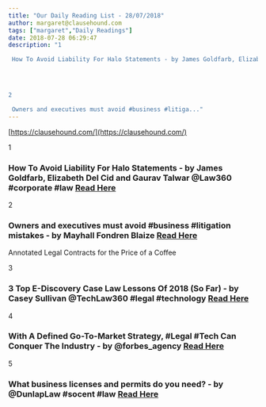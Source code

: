 ```yaml
---
title: "Our Daily Reading List - 28/07/2018"
author: margaret@clausehound.com
tags: ["margaret","Daily Readings"]
date: 2018-07-28 06:29:47
description: "1

 How To Avoid Liability For Halo Statements - by James Goldfarb, Elizabeth Del Cid and Gaurav Talwar @Law360 #corporate #law Read Here

 


2

 Owners and executives must avoid #business #litiga..."
---
```


[https://clausehound.com/](https://clausehound.com/)

1

###  How To Avoid Liability For Halo Statements - by James Goldfarb, Elizabeth Del Cid and Gaurav Talwar @Law360 #corporate #law [Read Here](https://www.law360.com/corporate/articles/1064768/how-to-avoid-liability-for-halo-statements)

 

2

###  Owners and executives must avoid #business #litigation mistakes - by Mayhall Fondren Blaize  [Read Here](https://www.mfbfirm.com/blog/2018/07/owners-and-executives-must-avoid-business-litigation-mistakes.shtml)

Annotated Legal Contracts
for the Price of a Coffee

3

###  3 Top E-Discovery Case Law Lessons Of 2018 (So Far) - by Casey Sullivan @TechLaw360 #legal #technology [Read Here](https://www.law360.com/technology/articles/1062089/3-top-e-discovery-case-law-lessons-of-2018-so-far-)

 

4

###  With A Defined Go-To-Market Strategy, #Legal #Tech Can Conquer The Industry - by @forbes_agency  [Read Here](https://www.forbes.com/sites/forbesagencycouncil/2018/07/13/with-a-defined-go-to-market-strategy-legal-tech-can-conquer-the-industry/#7b434fc8106c)

 

5

###  What business licenses and permits do you need? - by @DunlapLaw #socent #law [Read Here](https://www.dunlaplaw.com/blog/2018/07/what-business-licenses-and-permits-do-you-need.shtml)

 